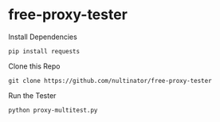 # free-proxy-tester

Install Dependencies
```shell
pip install requests
```

Clone this Repo
```shell
git clone https://github.com/nultinator/free-proxy-tester
```

Run the Tester
```shell
python proxy-multitest.py
```
